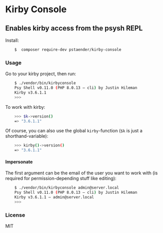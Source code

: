 # Kirby Console
## Enables kirby access from the psysh REPL

Install:

```sh
    $  composer require-dev pstaender/kirby-console
```

### Usage

Go to your kirby project, then run:

```sh
    $ ./vendor/bin/kirbyconsole
    Psy Shell v0.11.0 (PHP 8.0.13 — cli) by Justin Hileman
    Kirby v3.6.1.1
    >>>
```

To work with kirby:

```sh
    >>> $k->version()
    => "3.6.1.1"
```

Of course, you can also use the global `kirby`-function (`$k` is just a shorthand-variable):

```sh
    >>> kirby()->version()
    => "3.6.1.1"
```

#### Impersonate

The first argument can be the email of the user you want to work with (is required for permission-depending stuff like editing):

```sh
    $ ./vendor/bin/kirbyconsole admin@server.local
    Psy Shell v0.11.0 (PHP 8.0.13 — cli) by Justin Hileman
    Kirby v3.6.1.1 – admin@server.local
    >>>
```

### License

MIT